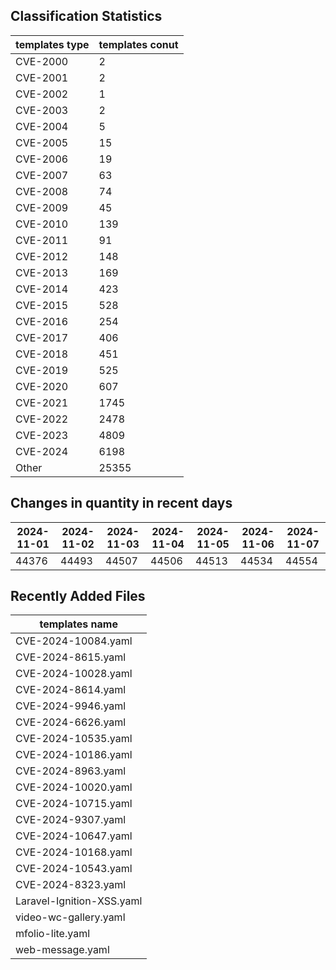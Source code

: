 ## Classification Statistics
| templates type | templates conut | 
| --- | --- |
| CVE-2000 | 2 |
| CVE-2001 | 2 |
| CVE-2002 | 1 |
| CVE-2003 | 2 |
| CVE-2004 | 5 |
| CVE-2005 | 15 |
| CVE-2006 | 19 |
| CVE-2007 | 63 |
| CVE-2008 | 74 |
| CVE-2009 | 45 |
| CVE-2010 | 139 |
| CVE-2011 | 91 |
| CVE-2012 | 148 |
| CVE-2013 | 169 |
| CVE-2014 | 423 |
| CVE-2015 | 528 |
| CVE-2016 | 254 |
| CVE-2017 | 406 |
| CVE-2018 | 451 |
| CVE-2019 | 525 |
| CVE-2020 | 607 |
| CVE-2021 | 1745 |
| CVE-2022 | 2478 |
| CVE-2023 | 4809 |
| CVE-2024 | 6198 |
| Other | 25355 |
## Changes in quantity in recent days
|2024-11-01 | 2024-11-02 | 2024-11-03 | 2024-11-04 | 2024-11-05 | 2024-11-06 | 2024-11-07|
|--- | ------ | ------ | ------ | ------ | ------ | ---|
|44376 | 44493 | 44507 | 44506 | 44513 | 44534 | 44554|
## Recently Added Files
| templates name | 
| --- |
| CVE-2024-10084.yaml |
| CVE-2024-8615.yaml |
| CVE-2024-10028.yaml |
| CVE-2024-8614.yaml |
| CVE-2024-9946.yaml |
| CVE-2024-6626.yaml |
| CVE-2024-10535.yaml |
| CVE-2024-10186.yaml |
| CVE-2024-8963.yaml |
| CVE-2024-10020.yaml |
| CVE-2024-10715.yaml |
| CVE-2024-9307.yaml |
| CVE-2024-10647.yaml |
| CVE-2024-10168.yaml |
| CVE-2024-10543.yaml |
| CVE-2024-8323.yaml |
| Laravel-Ignition-XSS.yaml |
| video-wc-gallery.yaml |
| mfolio-lite.yaml |
| web-message.yaml |
